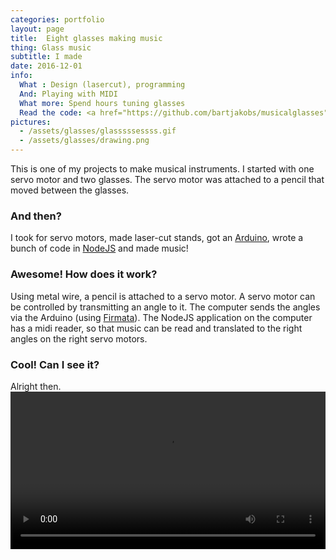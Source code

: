 ```yaml
---
categories: portfolio
layout: page
title:  Eight glasses making music
thing: Glass music
subtitle: I made
date: 2016-12-01
info:
  What : Design (lasercut), programming
  And: Playing with MIDI
  What more: Spend hours tuning glasses
  Read the code: <a href="https://github.com/bartjakobs/musicalglasses">On Github!</a>
pictures:
  - /assets/glasses/glasssssessss.gif
  - /assets/glasses/drawing.png
---
```

This is one of my projects to make musical instruments.  I started with one servo motor and two glasses. The servo motor was attached to a pencil that moved between the glasses.

### And then?
I took for servo motors, made laser-cut stands, got an [Arduino], wrote a bunch of code in [NodeJS] and made music!

### Awesome! How does it work?
Using metal wire, a pencil is attached to a servo motor. A servo motor can be controlled by transmitting an angle to it.
The computer sends the angles via the Arduino (using [Firmata]).
The NodeJS application on the computer has a midi reader, so that music can be read and translated to the right angles on the right servo motors.

### Cool! Can I see it?
Alright then.
<video controls width="100%">
<source src="/assets/glasses/tetris.mp4" type="video/mp4">
<source src="/assets/glasses/tetris.webm" type="video/webm">
</video>

[Arduino]:https://www.arduino.cc
[NodeJS]:https://nodejs.org/
[Firmata]:https://www.arduino.cc/en/Reference/Firmata
